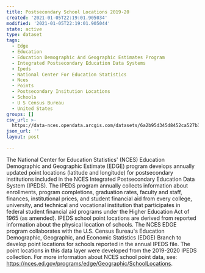 ```yaml
---
title: Postsecondary School Locations 2019-20
created: '2021-01-05T22:19:01.905034'
modified: '2021-01-05T22:19:01.905044'
state: active
type: dataset
tags:
  - Edge
  - Education
  - Education Demographic And Geographic Estimates Program
  - Integrated Postsecondary Education Data Systems
  - Ipeds
  - National Center For Education Statistics
  - Nces
  - Points
  - Postsecondary Insitution Locations
  - Schools
  - U S Census Bureau
  - United States
groups: []
csv_url: >-
  https://data-nces.opendata.arcgis.com/datasets/6a2b95d345d8452ca527b30490096391_0.csv?outSR=%7B%22latestWkid%22%3A4269%2C%22wkid%22%3A4269%7D
json_url: ''
layout: post

---
```

<div style='text-align:Left;'><div><div><p><span><span>The National Center for Education Statistics' (NCES) Education Demographic and Geographic Estimate (EDGE) program develops annually updated point locations (latitude and longitude) for postsecondary institutions included in the NCES Integrated Postsecondary Education Data System (IPEDS). The IPEDS program annually collects information about enrollments, program completions, graduation rates, faculty and staff, finances, institutional prices, and student financial aid from every college, university, and technical and vocational institution that participates in federal student financial aid programs under the Higher Education Act of 1965 (as amended). IPEDS school point locations are derived from reported information about the physical location of schools. The NCES EDGE program collaborates with the U.S. Census Bureau's Education Demographic, Geographic, and Economic Statistics (EDGE) Branch to develop point locations for schools reported in the annual IPEDS file. The point locations in this data layer were developed from the 2019-2020 IPEDS collection. For more information about NCES school point data, see: </span></span><a href='https://nces.ed.gov/programs/edge/Geographic/SchoolLocations' rel='nofollow ugc' target='_blank'>https://nces.ed.gov/programs/edge/Geographic/SchoolLocations</a><span><span>.</span></span></p><p><span></span></p></div></div></div>
